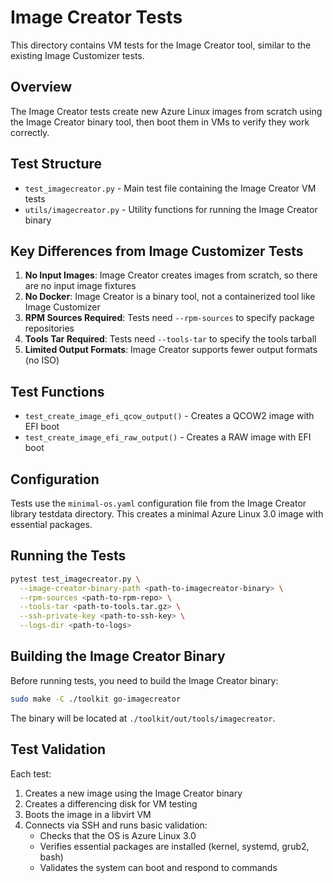 # Image Creator Tests

This directory contains VM tests for the Image Creator tool, similar to the existing Image Customizer tests.

## Overview

The Image Creator tests create new Azure Linux images from scratch using the Image Creator binary tool, then boot them in VMs to verify they work correctly.

## Test Structure

- `test_imagecreator.py` - Main test file containing the Image Creator VM tests
- `utils/imagecreator.py` - Utility functions for running the Image Creator binary

## Key Differences from Image Customizer Tests

1. **No Input Images**: Image Creator creates images from scratch, so there are no input image fixtures
2. **No Docker**: Image Creator is a binary tool, not a containerized tool like Image Customizer
3. **RPM Sources Required**: Tests need `--rpm-sources` to specify package repositories
4. **Tools Tar Required**: Tests need `--tools-tar` to specify the tools tarball
5. **Limited Output Formats**: Image Creator supports fewer output formats (no ISO)

## Test Functions

- `test_create_image_efi_qcow_output()` - Creates a QCOW2 image with EFI boot
- `test_create_image_efi_raw_output()` - Creates a RAW image with EFI boot  

## Configuration

Tests use the `minimal-os.yaml` configuration file from the Image Creator library testdata directory. This creates a minimal Azure Linux 3.0 image with essential packages.

## Running the Tests

```bash
pytest test_imagecreator.py \
  --image-creator-binary-path <path-to-imagecreator-binary> \
  --rpm-sources <path-to-rpm-repo> \
  --tools-tar <path-to-tools.tar.gz> \
  --ssh-private-key <path-to-ssh-key> \
  --logs-dir <path-to-logs>
```

## Building the Image Creator Binary

Before running tests, you need to build the Image Creator binary:

```bash
sudo make -C ./toolkit go-imagecreator
```

The binary will be located at `./toolkit/out/tools/imagecreator`.

## Test Validation

Each test:

1. Creates a new image using the Image Creator binary
2. Creates a differencing disk for VM testing
3. Boots the image in a libvirt VM
4. Connects via SSH and runs basic validation:
   - Checks that the OS is Azure Linux 3.0
   - Verifies essential packages are installed (kernel, systemd, grub2, bash)
   - Validates the system can boot and respond to commands
